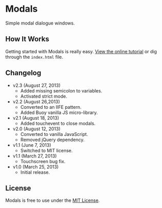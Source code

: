 # Modals
Simple modal dialogue windows.

## How It Works
Getting started with Modals is really easy. [View the online tutorial](http://cferdinandi.github.com/modals/) or dig through the `index.html` file.

## Changelog
* v2.3 (August 27, 2013)
  * Added missing semicolon to variables.
  * Activated strict mode.
* v2.2 (August 26,2013)
  * Converted to an IIFE pattern.
  * Added Buoy vanilla JS micro-library.
* v2.1 (August 18, 2013)
  * Added touchevent to close modals.
* v2.0 (August 12, 2013)
  * Converted to vanilla JavaScript.
  * Removed jQuery dependency.
* v1.1 (June 7, 2013)
  * Switched to MIT license.
* v1.1 (March 27, 2013)
  * Touchscreen bug fix.
* v1.0 (March 25, 2013)
  * Initial release.

## License
Modals is free to use under the [MIT License](http://gomakethings.com/mit/).
